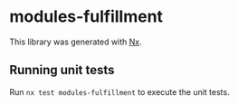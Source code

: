 # modules-fulfillment

This library was generated with [Nx](https://nx.dev).

## Running unit tests

Run `nx test modules-fulfillment` to execute the unit tests.
